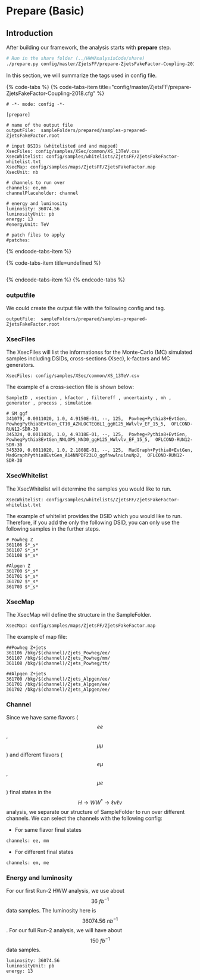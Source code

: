 # Prepare \(Basic\)

## Introduction

After building our framework, the analysis starts with **prepare** step. 

```bash
# Run in the share folder (../HWWAnalysisCode/share)
./prepare.py config/master/ZjetsFF/prepare-ZjetsFakeFactor-Coupling-2018.cfg
```

In this section, we will summarize the tags used in config file.

{% code-tabs %}
{% code-tabs-item title="config/master/ZjetsFF/prepare-ZjetsFakeFactor-Coupling-2018.cfg" %}
```text
# -*- mode: config -*-

[prepare]

# name of the output file
outputFile:  sampleFolders/prepared/samples-prepared-ZjetsFakeFactor.root

# input DSIDs (whitelisted and and mapped)
XsecFiles: config/samples/XSec/common/XS_13TeV.csv
XsecWhitelist: config/samples/whitelists/ZjetsFF/ZjetsFakeFactor-whitelist.txt
XsecMap: config/samples/maps/ZjetsFF/ZjetsFakeFactor.map
XsecUnit: nb

# channels to run over
channels: ee,mm
channelPlaceholder: channel

# energy and luminosity
luminosity: 36074.56
luminosityUnit: pb
energy: 13
#energyUnit: TeV

# patch files to apply
#patches: 
```
{% endcode-tabs-item %}

{% code-tabs-item title=undefined %}
```

```
{% endcode-tabs-item %}
{% endcode-tabs %}

### outputfile

We could create the output file with the following config and tag. 

```text
outputFile:  sampleFolders/prepared/samples-prepared-ZjetsFakeFactor.root
```

### XsecFiles

The XsecFiles will list the informationss for the Monte-Carlo \(MC\) simulated samples including DSIDs, cross-sections \(Xsec\), k-factors and MC generators. 

```text
XsecFiles: config/samples/XSec/common/XS_13TeV.csv
```

The example of a cross-section file is shown below:

```text
SampleID , xsection , kfactor , filtereff , uncertainty , mh , generator , process , simulation

# SM ggf
341079, 0.0011020, 1.0, 4.9150E-01, --, 125,  Powheg+Pythia8+EvtGen, PowhegPythia8EvtGen_CT10_AZNLOCTEQ6L1_ggH125_WWlvlv_EF_15_5,  OFLCOND-RUN12-SDR-30
345324, 0.0011020, 1.0, 4.9318E-01, --, 125,  Powheg+Pythia8+EvtGen, PowhegPythia8EvtGen_NNLOPS_NN30_ggH125_WWlvlv_EF_15_5,  OFLCOND-RUN12-SDR-30
345339, 0.0011020, 1.0, 2.1808E-01, --, 125,  MadGraph+Pythia8+EvtGen, MadGraphPythia8EvtGen_A14NNPDF23LO_ggfhwwlnulnuNp2,  OFLCOND-RUN12-SDR-30
```

### XsecWhitelist

The XsecWhitelist will determine the samples you would like to run. 

```text
XsecWhitelist: config/samples/whitelists/ZjetsFF/ZjetsFakeFactor-whitelist.txt
```

The example of whitelist provides the DSID which you would like to run. Therefore, if you add the only the following DSID, you can only use the following samples in the further steps. 

```text
# Powheg Z
361106 $*_s*
361107 $*_s*
361108 $*_s*

#Alpgen Z
361700 $*_s*
361701 $*_s*
361702 $*_s*
361703 $*_s*
```

### XsecMap

The XsecMap will define the structure in the SampleFolder. 

```text
XsecMap: config/samples/maps/ZjetsFF/ZjetsFakeFactor.map
```

The example of map file:

```text
##Powheg Z+jets
361106 /bkg/$(channel)/Zjets_Powheg/ee/
361107 /bkg/$(channel)/Zjets_Powheg/mm/
361108 /bkg/$(channel)/Zjets_Powheg/tt/

##Alpgen Z+jets
361700 /bkg/$(channel)/Zjets_Alpgen/ee/
361701 /bkg/$(channel)/Zjets_Alpgen/ee/
361702 /bkg/$(channel)/Zjets_Alpgen/ee/
```

### Channel

Since we have same flavors \($$ee$$ , $$\mu\mu$$\) and different flavors \($$e\mu$$ , $$\mu e$$\) final states in the $$H\rightarrow WW^*\rightarrow\ell\nu\ell\nu$$ analysis, we separate our structure of SampleFolder to run over different channels. We can select the channels with the following config:

* For same flavor final states

```text
channels: ee, mm
```

* For different final states

```text
channels: em, me
```

### Energy and luminosity

For our first Run-2 HWW analysis, we use about $$\textrm{36 }fb^{-1}$$ data samples. The luminosity here is $$\textrm{36074.56 } nb^{-1}$$. For our full Run-2 analysis, we will have about $$\textrm{150 }fb^{-1}$$data samples.

```text
luminosity: 36074.56
luminosityUnit: pb
energy: 13
```

